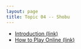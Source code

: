 ```yaml
---
layout: page
title: Topic 04 -- Shobu
---
```


* [Introduction (link)](/math180fall2021/modules/shobu/introduction)
* [How to Play Online (link)](/math180fall2021/modules/shobu/play-online)


